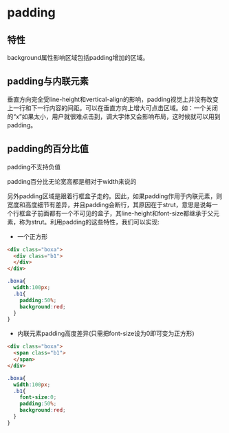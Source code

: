 # padding

## 特性

background属性影响区域包括padding增加的区域。

## padding与内联元素

垂直方向完全受line-height和vertical-align的影响，padding视觉上并没有改变上一行和下一行内容的间距。可以在垂直方向上增大可点击区域。如：一个关闭的“x”如果太小，用户就很难点击到，调大字体又会影响布局，这时候就可以用到padding。

## padding的百分比值

padding不支持负值

padding百分比无论宽高都是相对于width来说的

另外padding区域是跟着行框盒子走的。因此，如果padding作用于内联元素，则宽度和高度细节有差异，并且padding会断行，其原因在于strut，意思是说每一个行框盒子前面都有一个不可见的盒子，其line-height和font-size都继承于父元素，称为strut。利用padding的这些特性，我们可以实现:

- 一个正方形

```html
<div class="boxa">
  <div class="b1">
  </div>
</div>
```

```css
.boxa{
  width:100px;
  .b1{
    padding:50%;
    background:red;
  }
}
```

- 内联元素padding高度差异(只需把font-size设为0即可变为正方形)

```html
<div class="boxa">
  <span class="b1">
  </span>
</div>
```

```css
.boxa{
  width:100px;
  .b1{
    font-size:0;
    padding:50%;
    background:red;
  }
}
```
